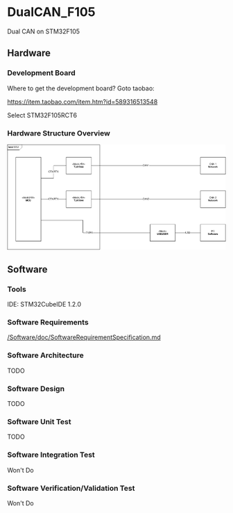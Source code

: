 # DualCAN_F105
Dual CAN on STM32F105

## Hardware

### Development Board

Where to get the development board? Goto taobao:

https://item.taobao.com/item.htm?id=589316513548

Select STM32F105RCT6

### Hardware Structure Overview

![HardwareOverview](Hardware/HardwareOverview.png)

## Software

### Tools

IDE: STM32CubeIDE 1.2.0

### Software Requirements

[/Software/doc/SoftwareRequirementSpecification.md](/Software/doc/SoftwareRequirementSpecification.md)

### Software Architecture

TODO

### Software Design

TODO

### Software Unit Test

TODO

### Software Integration Test

Won't Do

### Software Verification/Validation Test

Won't Do

